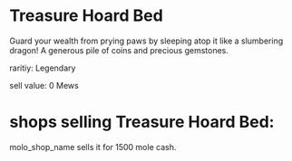 # Treasure Hoard Bed

Guard your wealth from prying paws by sleeping atop it like a slumbering dragon! A generous pile of coins and precious gemstones.

raritiy: Legendary

sell value: 0 Mews

# shops selling Treasure Hoard Bed:

molo_shop_name sells it for 1500 mole cash.